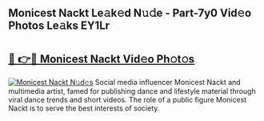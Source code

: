 ## Monicest Nackt Le𝚊k𝚎d N𝚞𝚍e - Part-7y0 Vid𝚎o Photos Le𝚊ks EY1Lr

# <h2><a href="http://fb4wj5a.evod.top/?m=Monicest+Nackt">🔗 👉🔴 Monicest Nackt Vid𝚎o Ph𝚘t𝚘s</a></h2>

[![Monicest Nackt N𝚞d𝚎s](https://i.imgur.com/8V9OHl7.gif)](http://fb4wj5a.evod.top/?m=Monicest+Nackt)
Social media influencer Monicest Nackt and multimedia artist, famed for publishing dance and lifestyle material through viral dance trends and short videos. The role of a public figure Monicest Nackt is to serve the best interests of society. 
